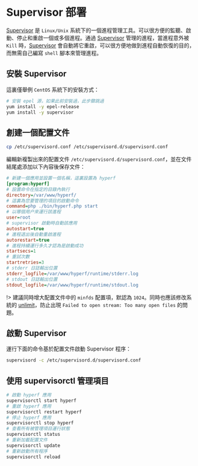 # Supervisor 部署

[Supervisor](http://www.supervisord.org/) 是 `Linux/Unix` 系統下的一個進程管理工具。可以很方便的監聽、啟動、停止和重啟一個或多個進程。通過 [Supervisor](http://www.supervisord.org/) 管理的進程，當進程意外被 `Kill` 時，[Supervisor](http://www.supervisord.org/) 會自動將它重啟，可以很方便地做到進程自動恢復的目的，而無需自己編寫 `shell` 腳本來管理進程。

## 安裝 Supervisor

這裏僅舉例 `CentOS` 系統下的安裝方式：

```bash
# 安裝 epel 源，如果此前安裝過，此步驟跳過
yum install -y epel-release
yum install -y supervisor  
```

## 創建一個配置文件

```bash
cp /etc/supervisord.conf /etc/supervisord.d/supervisord.conf
```

編輯新複製出來的配置文件 `/etc/supervisord.d/supervisord.conf`，並在文件結尾處添加以下內容後保存文件：

```ini
# 新建一個應用並設置一個名稱，這裏設置為 hyperf
[program:hyperf]
# 設置命令在指定的目錄內執行
directory=/var/www/hyperf/
# 這裏為您要管理的項目的啟動命令
command=php ./bin/hyperf.php start
# 以哪個用户來運行該進程
user=root
# supervisor 啟動時自動該應用
autostart=true
# 進程退出後自動重啟進程
autorestart=true
# 進程持續運行多久才認為是啟動成功
startsecs=1
# 重試次數
startretries=3
# stderr 日誌輸出位置
stderr_logfile=/var/www/hyperf/runtime/stderr.log
# stdout 日誌輸出位置
stdout_logfile=/var/www/hyperf/runtime/stdout.log
```

!> 建議同時增大配置文件中的 `minfds` 配置項，默認為 `1024`。同時也應該修改系統的 [unlimit](https://wiki.swoole.com/#/other/sysctl?id=ulimit-%e8%ae%be%e7%bd%ae)，防止出現 `Failed to open stream: Too many open files` 的問題。

## 啟動 Supervisor

運行下面的命令基於配置文件啟動 Supervisor 程序：

```bash
supervisord -c /etc/supervisord.d/supervisord.conf
```

## 使用 supervisorctl 管理項目

```bash
# 啟動 hyperf 應用
supervisorctl start hyperf
# 重啟 hyperf 應用
supervisorctl restart hyperf
# 停止 hyperf 應用
supervisorctl stop hyperf  
# 查看所有被管理項目運行狀態
supervisorctl status
# 重新加載配置文件
supervisorctl update
# 重新啟動所有程序
supervisorctl reload
```

